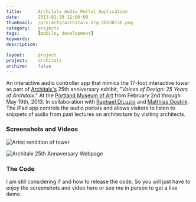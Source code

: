 ```yaml
---
title: 		Architalx Audio Portal Application
date: 		2013-01-30 12:00:00
thumbnail: 	/projects/architalx.org-20130130.png
category: 	projects
tags: 		[mobile, development]
keywords:
description:

layout: 	project
project:	architalx
archive:	false
---
```

An interactive audio controller app that mimics the 17-foot interactive
tower as part of [Architalx's][architalx] 25th anniversary exhibit,
"_Voices of Design: 25 Years of Architalx_." At the [Portland Museum of
Art][pma] from February 2nd through May 19th, 2013. In collaboration
with [Raphael DiLuzio][raphael] and [Matthias Oostrik][matthias]. The
iPad app controls the audio portals and allows visitors to listen to
snippets of audio from past lectures on architecture by visiting
architects.


### Screenshots and Videos

![Artist rendition of tower][tower]

![Architalx 25th Annaversary Webpage][architalxweb]

### The Code
I am still considering if and how to release the code. So you will just
have to enjoy the screenshots and video here or see me in person to get
a live demo.

 [architalx]: http://www.architalx.org
 [raphael]: http://www.raphaeldiluzio.com
 [matthias]: http://www.magdatt.nl
 [pma]: ttp://www.portlandmuseum.org/
 [tower]: {{"/projects/architalx-tower-500x300.png"|prepend:site.assetsurl}}
 [architalxweb]:{{"/projects/architalx.org-20130130.png"|prepend:site.assetsurl}}
